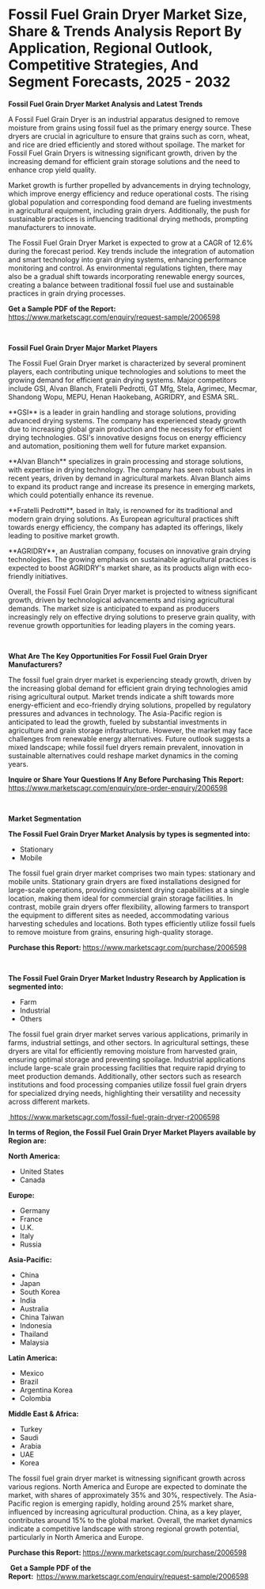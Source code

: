 <p><h1>Fossil Fuel Grain Dryer Market Size, Share & Trends Analysis Report By Application, Regional Outlook, Competitive Strategies, And Segment Forecasts, 2025 - 2032</h1></p><p><strong>Fossil Fuel Grain Dryer Market Analysis and Latest Trends</strong></p>
<p><p>A Fossil Fuel Grain Dryer is an industrial apparatus designed to remove moisture from grains using fossil fuel as the primary energy source. These dryers are crucial in agriculture to ensure that grains such as corn, wheat, and rice are dried efficiently and stored without spoilage. The market for Fossil Fuel Grain Dryers is witnessing significant growth, driven by the increasing demand for efficient grain storage solutions and the need to enhance crop yield quality.</p><p>Market growth is further propelled by advancements in drying technology, which improve energy efficiency and reduce operational costs. The rising global population and corresponding food demand are fueling investments in agricultural equipment, including grain dryers. Additionally, the push for sustainable practices is influencing traditional drying methods, prompting manufacturers to innovate. </p><p>The Fossil Fuel Grain Dryer Market is expected to grow at a CAGR of 12.6% during the forecast period. Key trends include the integration of automation and smart technology into grain drying systems, enhancing performance monitoring and control. As environmental regulations tighten, there may also be a gradual shift towards incorporating renewable energy sources, creating a balance between traditional fossil fuel use and sustainable practices in grain drying processes.</p></p>
<p><strong>Get a Sample PDF of the Report:&nbsp;</strong> <a href="https://www.marketscagr.com/enquiry/request-sample/2006598?utm_campaign=2756&utm_medium=2&utm_source=Github&utm_content=ia&utm_term=12042025&utm_id=fossil-fuel-grain-dryer">https://www.marketscagr.com/enquiry/request-sample/2006598</a></p>
<p>&nbsp;</p>
<p><strong>Fossil Fuel Grain Dryer Major Market Players</strong></p>
<p><p>The Fossil Fuel Grain Dryer market is characterized by several prominent players, each contributing unique technologies and solutions to meet the growing demand for efficient grain drying systems. Major competitors include GSI, Alvan Blanch, Fratelli Pedrotti, GT Mfg, Stela, Agrimec, Mecmar, Shandong Wopu, MEPU, Henan Haokebang, AGRIDRY, and ESMA SRL.</p><p>**GSI** is a leader in grain handling and storage solutions, providing advanced drying systems. The company has experienced steady growth due to increasing global grain production and the necessity for efficient drying technologies. GSI's innovative designs focus on energy efficiency and automation, positioning them well for future market expansion.</p><p>**Alvan Blanch** specializes in grain processing and storage solutions, with expertise in drying technology. The company has seen robust sales in recent years, driven by demand in agricultural markets. Alvan Blanch aims to expand its product range and increase its presence in emerging markets, which could potentially enhance its revenue.</p><p>**Fratelli Pedrotti**, based in Italy, is renowned for its traditional and modern grain drying solutions. As European agricultural practices shift towards energy efficiency, the company has adapted its offerings, likely leading to positive market growth.</p><p>**AGRIDRY**, an Australian company, focuses on innovative grain drying technologies. The growing emphasis on sustainable agricultural practices is expected to boost AGRIDRY's market share, as its products align with eco-friendly initiatives.</p><p>Overall, the Fossil Fuel Grain Dryer market is projected to witness significant growth, driven by technological advancements and rising agricultural demands. The market size is anticipated to expand as producers increasingly rely on effective drying solutions to preserve grain quality, with revenue growth opportunities for leading players in the coming years.</p></p>
<p>&nbsp;</p>
<p><strong>What Are The Key Opportunities For Fossil Fuel Grain Dryer Manufacturers?</strong></p>
<p><p>The fossil fuel grain dryer market is experiencing steady growth, driven by the increasing global demand for efficient grain drying technologies amid rising agricultural output. Market trends indicate a shift towards more energy-efficient and eco-friendly drying solutions, propelled by regulatory pressures and advances in technology. The Asia-Pacific region is anticipated to lead the growth, fueled by substantial investments in agriculture and grain storage infrastructure. However, the market may face challenges from renewable energy alternatives. Future outlook suggests a mixed landscape; while fossil fuel dryers remain prevalent, innovation in sustainable alternatives could reshape market dynamics in the coming years.</p></p>
<p><strong>Inquire or Share Your Questions If Any Before Purchasing This Report:</strong> <a href="https://www.marketscagr.com/enquiry/pre-order-enquiry/2006598?utm_campaign=2756&utm_medium=2&utm_source=Github&utm_content=ia&utm_term=12042025&utm_id=fossil-fuel-grain-dryer">https://www.marketscagr.com/enquiry/pre-order-enquiry/2006598</a></p>
<p>&nbsp;</p>
<p><strong>Market Segmentation</strong></p>
<p><strong>The Fossil Fuel Grain Dryer Market Analysis by types is segmented into:</strong></p>
<p><ul><li>Stationary</li><li>Mobile</li></ul></p>
<p><p>The fossil fuel grain dryer market comprises two main types: stationary and mobile units. Stationary grain dryers are fixed installations designed for large-scale operations, providing consistent drying capabilities at a single location, making them ideal for commercial grain storage facilities. In contrast, mobile grain dryers offer flexibility, allowing farmers to transport the equipment to different sites as needed, accommodating various harvesting schedules and locations. Both types efficiently utilize fossil fuels to remove moisture from grains, ensuring high-quality storage.</p></p>
<p><strong>Purchase this Report:&nbsp;</strong><a href="https://www.marketscagr.com/purchase/2006598?utm_campaign=2756&utm_medium=2&utm_source=Github&utm_content=ia&utm_term=12042025&utm_id=fossil-fuel-grain-dryer">https://www.marketscagr.com/purchase/2006598</a></p>
<p>&nbsp;</p>
<p><strong>The Fossil Fuel Grain Dryer Market Industry Research by Application is segmented into:</strong></p>
<p><ul><li>Farm</li><li>Industrial</li><li>Others</li></ul></p>
<p><p>The fossil fuel grain dryer market serves various applications, primarily in farms, industrial settings, and other sectors. In agricultural settings, these dryers are vital for efficiently removing moisture from harvested grain, ensuring optimal storage and preventing spoilage. Industrial applications include large-scale grain processing facilities that require rapid drying to meet production demands. Additionally, other sectors such as research institutions and food processing companies utilize fossil fuel grain dryers for specialized drying needs, highlighting their versatility and necessity across different markets.</p></p>
<p><a href="https://www.marketscagr.com/fossil-fuel-grain-dryer-r2006598?utm_campaign=2756&utm_medium=2&utm_source=Github&utm_content=ia&utm_term=12042025&utm_id=fossil-fuel-grain-dryer">&nbsp;https://www.marketscagr.com/fossil-fuel-grain-dryer-r2006598</a></p>
<p><strong>In terms of Region, the Fossil Fuel Grain Dryer Market Players available by Region are:</strong></p>
<p>
    <p> <strong> North America: </strong>
        <ul>
            <li>United States</li>
            <li>Canada</li>
        </ul>
        </p> 
    <p> <strong> Europe: </strong>
        <ul>
            <li>Germany</li>
            <li>France</li>
            <li>U.K.</li>
            <li>Italy</li>
            <li>Russia</li>
        </ul>
        </p> 
    <p> <strong> Asia-Pacific: </strong>
        <ul>
            <li>China</li>
            <li>Japan</li>
            <li>South Korea</li>
            <li>India</li>
            <li>Australia</li>
            <li>China Taiwan</li>
            <li>Indonesia</li>
            <li>Thailand</li>
            <li>Malaysia</li>
        </ul>
        </p> 
    <p> <strong> Latin America: </strong>
        <ul>
            <li>Mexico</li>
            <li>Brazil</li>
            <li>Argentina Korea</li>
            <li>Colombia</li>
        </ul>
        </p> 
    <p> <strong> Middle East & Africa: </strong>
        <ul>
            <li>Turkey</li>
            <li>Saudi</li>
            <li>Arabia</li>
            <li>UAE</li>
            <li>Korea</li>
        </ul>
    </p>
    </p>
<p><p>The fossil fuel grain dryer market is witnessing significant growth across various regions. North America and Europe are expected to dominate the market, with shares of approximately 35% and 30%, respectively. The Asia-Pacific region is emerging rapidly, holding around 25% market share, influenced by increasing agricultural production. China, as a key player, contributes around 15% to the global market. Overall, the market dynamics indicate a competitive landscape with strong regional growth potential, particularly in North America and Europe.</p></p>
<p><strong>Purchase this Report: </strong><a href="https://www.marketscagr.com/purchase/2006598?utm_campaign=2756&utm_medium=2&utm_source=Github&utm_content=ia&utm_term=12042025&utm_id=fossil-fuel-grain-dryer">https://www.marketscagr.com/purchase/2006598</a></p>
<p>&nbsp;<strong>Get a Sample PDF of the Report:&nbsp;&nbsp;</strong><a href="https://www.marketscagr.com/enquiry/request-sample/2006598?utm_campaign=2756&utm_medium=2&utm_source=Github&utm_content=ia&utm_term=12042025&utm_id=fossil-fuel-grain-dryer">https://www.marketscagr.com/enquiry/request-sample/2006598</a></p>
<p><strong></strong></p>
<p><p></p><p></p><p></p></p>